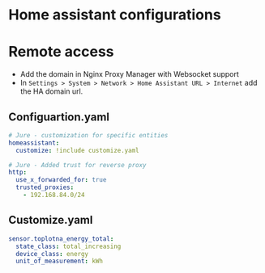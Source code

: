 # Home assistant configurations

# Remote access

- Add the domain in Nginx Proxy Manager with Websocket support
- In `Settings > System > Network > Home Assistant URL > Internet` add the HA domain url.


## Configuartion.yaml

```yml
# Jure - customization for specific entities
homeassistant:
  customize: !include customize.yaml

# Jure - Added trust for reverse proxy
http:
  use_x_forwarded_for: true
  trusted_proxies:
    - 192.168.84.0/24

```
## Customize.yaml

```yml
sensor.toplotna_energy_total:
  state_class: total_increasing
  device_class: energy
  unit_of_measurement: kWh
```

